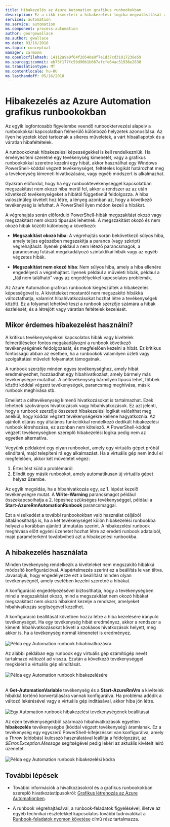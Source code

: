 ```yaml
---
title: Hibakezelés az Azure Automation grafikus runbookokban
description: Ez a cikk ismerteti a hibakezelési logika megvalósítását az Azure Automation grafikus runbookokban.
services: automation
ms.service: automation
ms.component: process-automation
author: georgewallace
ms.author: gwallace
ms.date: 03/16/2018
ms.topic: conceptual
manager: carmonm
ms.openlocfilehash: 14112a9a9f64f20540a8f7e1d37cd31017238e59
ms.sourcegitcommit: eb75f177fc59d90b1b667afcfe64ac51936e2638
ms.translationtype: MT
ms.contentlocale: hu-HU
ms.lasthandoff: 05/16/2018
---
```

# <a name="error-handling-in-azure-automation-graphical-runbooks"></a>Hibakezelés az Azure Automation grafikus runbookokban

Az egyik legfontosabb figyelembe veendő runbooktervezési alapelv a runbookokkal kapcsolatban felmerülő különböző helyzetek azonosítása. Az ilyen helyzetek közé tartoznak a sikeres műveletek, a várt hibaállapotok és a váratlan hibafeltételek.

A runbookoknak hibakezelési képességekkel is kell rendelkezniük. Ha érvényesíteni szeretné egy tevékenység kimenetét, vagy a grafikus runbookokkal szeretne kezelni egy hibát, akkor használhat egy Windows PowerShell-kóddal végzett tevékenységet, feltételes logikát határozhat meg a tevékenység kimeneti hivatkozására, vagy egyéb módszert is alkalmazhat.          

Gyakran előfordul, hogy ha egy runbooktevékenységgel kapcsolatban megszakítást nem okozó hiba merül fel, akkor a rendszer az az után következő tevékenységeket a hibától függetlenül feldolgozza. A hiba valószínűleg kivételt hoz létre, a lényeg azonban az, hogy a következő tevékenység is lefuthat. A PowerShell ilyen módon kezeli a hibákat.    

A végrehajtás során előforduló PowerShell-hibák megszakítást okozó vagy megszakítást nem okozó típusúak lehetnek. A megszakítást okozó és nem okozó hibák közötti különbség a következő:

* **Megszakítást okozó hiba**: A végrehajtás során bekövetkező súlyos hiba, amely teljes egészében megszakítja a parancs (vagy szkript) végrehajtását. Ilyenek például a nem létező parancsmagok, a parancsmag futását megakadályozó szintaktikai hibák vagy az egyéb végzetes hibák.

* **Megszakítást nem okozó hiba**: Nem súlyos hiba, amely a hiba ellenére engedélyezi a végrehajtást. Ilyenek például a műveleti hibák, például a „fájl nem található” vagy az engedélyekkel kapcsolatos problémák.

Az Azure Automation grafikus runbookok kiegészültek a hibakezelés képességével is. A kivételeket mostantól nem megszakító hibákká változtathatja, valamint hibahivatkozásokat hozhat létre a tevékenységek között. Ez a folyamat lehetővé teszi a runbook szerzője számára a hibák észlelését, és a létrejött vagy váratlan feltételek kezelését.  

## <a name="when-to-use-error-handling"></a>Mikor érdemes hibakezelést használni?

A kritikus tevékenységekkel kapcsolatos hibák vagy kivételek felmerülésekor fontos megakadályozni a runbook következő tevékenységének feldolgozását, és megfelelően kezelni a hibát. Ez kritikus fontosságú abban az esetben, ha a runbookok valamilyen üzleti vagy szolgáltatási műveleti folyamatot támogatnak.

A runbook szerzője minden egyes tevékenységhez, amely hibát eredményezhet, hozzáadhat egy hibahivatkozást, amely bármely más tevékenységre mutathat. A céltevékenység bármilyen típusú lehet, többek között kóddal végzett tevékenységek, parancsmag meghívása, másik runbook meghívása stb.

Emellett a céltevékenység kimenő hivatkozásokat is tartalmazhat. Ezek lehetnek szokványos hivatkozások vagy hibahivatkozások. Ez azt jelenti, hogy a runbook szerzője összetett hibakezelési logikát valósíthat meg anélkül, hogy kóddal végzett tevékenységekre kellene hagyatkoznia. Az ajánlott eljárás egy általános funkciókkal rendelkező dedikált hibakezelési runbook létrehozása, ez azonban nem kötelező. A PowerShell-kóddal végzett tevékenységben szereplő hibakezelési logika pedig nem az egyetlen alternatíva.  

Vegyünk példaként egy olyan runbookot, amely egy virtuális gépet próbál elindítani, majd telepíteni rá egy alkalmazást. Ha a virtuális gép nem indul el megfelelően, akkor két műveletet végez:

1. Értesítést küld a problémáról.
2. Elindít egy másik runbookot, amely automatikusan új virtuális gépet helyez üzembe.

Az egyik megoldás, ha a hibahivatkozás egy, az 1. lépést kezelő tevékenységre mutat. A **Write-Warning** parancsmagot például összekapcsolhatja a 2. lépéshez szükséges tevékenységgel, például a **Start-AzureRmAutomationRunbook** parancsmaggal.

Ezt a viselkedést a további runbookokban való használat céljából általánosíthatja is, ha a két tevékenységet külön hibakezelési runbookba helyezi a korábban ajánlott útmutatás szerint. A hibakezelési runbook meghívása előtt egyéni üzenetet hozhat létre az eredeti runbook adataiból, majd paraméterként továbbviheti azt a hibakezelési runbookba.

## <a name="how-to-use-error-handling"></a>A hibakezelés használata

Minden tevékenység rendelkezik a kivételeket nem megszakító hibákká módosító konfigurációval. Alapértelmezés szerint ez a beállítás le van tiltva. Javasoljuk, hogy engedélyezze ezt a beállítást minden olyan tevékenységnél, amely esetében kezelni szeretné a hibákat.  

A konfiguráció engedélyezésével biztosíthatja, hogy a tevékenységben mind a megszakítást okozó, mind a megszakítást nem okozó hibákat megszakítást nem okozó hibaként kezelje a rendszer, amelyeket hibahivatkozás segítségével kezelhet.  

A konfiguráció beállítását követően hozza létre a hiba kezelésére irányuló tevékenységet. Ha egy tevékenység hibát eredményez, akkor a rendszer a kimenti hibahivatkozásokat követi a szokásos hivatkozások helyett, még akkor is, ha a tevékenység normál kimenetet is eredményez.<br><br> ![Példa egy Automation runbook hibahivatkozásra](media/automation-runbook-graphical-error-handling/error-link-example.png)

Az alábbi példában egy runbook egy virtuális gép számítógép nevét tartalmazó változót ad vissza. Ezután a következő tevékenységgel megkísérli a virtuális gép elindítását.<br><br> ![Példa egy Automation runbook hibakezelésére](media/automation-runbook-graphical-error-handling/runbook-example-error-handling.png)<br><br>      

A **Get-AutomationVariable** tevékenység és a **Start-AzureRmVm** a kivételek hibákká történő konvertálására vannak konfigurálva. Ha probléma adódik a változó lekérésével vagy a virtuális gép indításával, akkor hiba jön létre.<br><br> ![Egy Automation runbook hibakezelési tevékenységének beállításai](media/automation-runbook-graphical-error-handling/activity-blade-convertexception-option.png)

Az ezen tevékenységekből származó hibahivatkozások egyetlen **hibakezelés** tevékenységbe (kóddal végzett tevékenység) áramlanak. Ez a tevékenység egy egyszerű PowerShell-kifejezéssel van konfigurálva, amely a *Throw* (eldobás) kulcsszó használatával leállítja a feldolgozást, az *$Error.Exception.Message* segítségével pedig lekéri az aktuális kivételt leíró üzenetet.<br><br> ![Példa egy Automation runbook hibakezelési kódra](media/automation-runbook-graphical-error-handling/runbook-example-error-handling-code.png)


## <a name="next-steps"></a>További lépések

* További információk a hivatkozásokról és a grafikus runbookokban szereplő hivatkozástípusokról: [Grafikus létrehozás az Azure Automationben](automation-graphical-authoring-intro.md#links-and-workflow).

* A runbook végrehajtásával, a runbook-feladatok figyelésével, illetve az egyéb technikai részletekkel kapcsolatos további tudnivalókat a [Runbook-feladatok nyomon követése](automation-runbook-execution.md) című rész tartalmazza.
